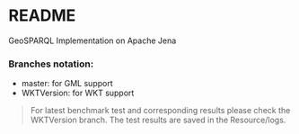 # README #

GeoSPARQL Implementation on Apache Jena


### Branches notation: ###

* master: for GML support
* WKTVersion: for WKT support

> For latest benchmark test and corresponding results please check the WKTVersion branch. The test results are saved in the Resource/logs.